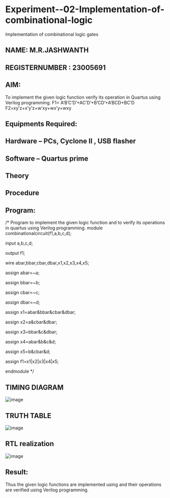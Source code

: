 # Experiment--02-Implementation-of-combinational-logic
Implementation of combinational logic gates
## NAME: M.R.JASHWANTH
## REGISTERNUMBER : 23005691
## AIM:
To implement the given logic function verify its operation in Quartus using Verilog programming.
 F1= A’B’C’D’+AC’D’+B’CD’+A’BCD+BC’D
F2=xy’z+x’y’z+w’xy+wx’y+wxy
 
 
 
## Equipments Required:
## Hardware – PCs, Cyclone II , USB flasher
## Software – Quartus prime


## Theory
 


## Procedure
## Program:
/*
Program to implement the given logic function and to verify its operations in quartus using Verilog programming.
module combinationalcircuit(f1,a,b,c,d);

input a,b,c,d;

output f1;

wire abar,bbar,cbar,dbar,x1,x2,x3,x4,x5;

assign abar=~a;

assign bbar=~b;

assign cbar=~c;

assign dbar=~d;

assign x1=abar&bbar&cbar&dbar;

assign x2=a&cbar&dbar;

assign x3=bbar&c&dbar;

assign x4=abar&b&c&d;

assign x5=b&cbar&d;

assign f1=x1|x2|x3|x4|x5;

endmodule 
*/
## TIMING DIAGRAM
![image](https://github.com/jash0738/Experiment--02-Implementation-of-combinational-logic-/assets/139841600/89f57763-fa02-4b92-90fe-0f4dfe17fbbb)
## TRUTH TABLE
![image](https://github.com/jash0738/Experiment--02-Implementation-of-combinational-logic-/assets/139841600/fffb637e-34c7-48b2-bba4-46bba53fe916)
## RTL realization
![image](https://github.com/jash0738/Experiment--02-Implementation-of-combinational-logic-/assets/139841600/5f51d0ea-03fd-43cc-b971-dfeaa0dd6b32)
## Result:
Thus the given logic functions are implemented using  and their operations are verified using Verilog programming.
